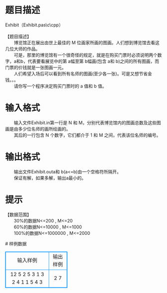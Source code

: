 # 

 
 # 题目描述 
<p>
Exhibit（Exhibit.pas\c\cpp）<br><br>【题目描述】<br>　　博览馆正在展出由世上最佳的 M 位画家所画的图画。人们想到博览馆去看这几位大师的作品。<br>　　可是，那里的博览馆有一个很奇怪的规定，就是在购买门票时必须说明两个数字，a和b，代表要看展览中的第 a幅至第 b幅画(包含 a和 b)之间的所有图画，而门票的价钱就是一张图画一元。<br>　　人们希望入场后可以看到所有名师的图画(至少各一张)。可是又想节省金钱。。。<br>　　请你写一个程序决定购买门票时的 a 值和 b 值。<br></p> 

 
 # 输入格式 
<p>
　　输入文件Exhibit.in第一行是 N 和 M，分别代表博览馆内的图画总数及这些图画是由多少位名师的画所绘画的。<br>　　其后的一行包含 N 个数字，它们都介于 1 和 M 之间，代表该位名师的编号。<br></p> 

 
 # 输出格式 
<p>
　　输出文件Exhibit.outa和 b(a<=b)由一个空格符所隔开。<br>　　保证有解，如果多解，输出a最小的。<br></p> 

 
 # 提示 
<p>
【数据范围】<br>　　30%的数据N<=200 , M<=20<br>　　60%的数据N<=10000 , M<=1000<br>　　100%的数据N<=1000000 , M<=2000<br></p> 
# 样例数据
<style>
        table,table tr th, table tr td { border:1px solid #0094ff; }
        table { width: 200px; min-height: 25px; line-height: 25px; text-align: center; border-collapse: collapse;}   
    </style>
<table>
	<tr>
		<td>输入样例</td>
		<td>输出样例</td>
	</tr>
<tr><td>12 5
2 5 3 1 3 2 4 1 1 5 4 3
</td><td>2 7</td></tr></table>
